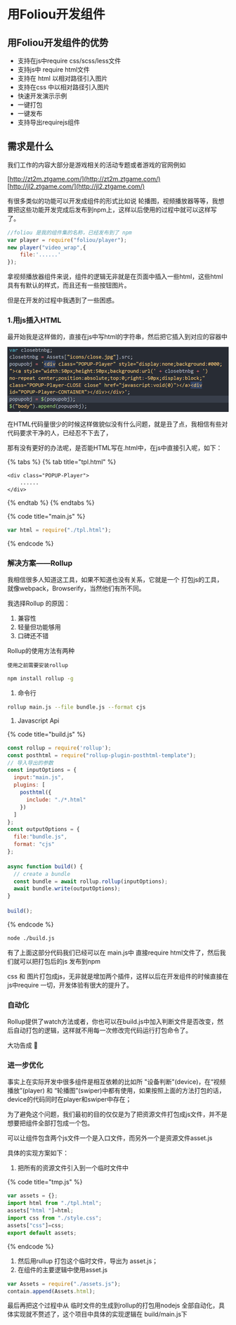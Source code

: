 # 用Foliou开发组件

## 用Foliou开发组件的优势

* 支持在js中require css/scss/less文件
* 支持js中 require html文件
* 支持在 html 以相对路径引入图片
* 支持在css 中以相对路径引入图片
* 快速开发演示示例
* 一键打包
* 一键发布
* 支持导出requirejs组件

## 需求是什么

我们工作的内容大部分是游戏相关的活动专题或者游戏的官网例如

[http://zt2m.ztgame.com/](http://zt2m.ztgame.com/)  
[http://jl2.ztgame.com/](http://jl2.ztgame.com/)

有很多类似的功能可以开发成组件的形式比如说 轮播图，视频播放器等等，我想要把这些功能开发完成后发布到npm上，这样以后使用的过程中就可以这样写了。

```javascript
//foliou 是我的组件集的名称，已经发布到了 npm
var player = require("foliou/player");
new player("video_wrap",{
    file:'......'
});
```

拿视频播放器组件来说，组件的逻辑无非就是在页面中插入一些html，这些html具有有默认的样式，而且还有一些按钮图片。

但是在开发的过程中我遇到了一些困惑。

### 1.用js插入HTML

最开始我是这样做的，直接在js中写html的字符串，然后把它插入到对应的容器中

![&#x63D2;&#x5165;html&#x7ED3;&#x6784;&#x7684;&#x5B9E;&#x4F8B;](.gitbook/assets/code.png)

在HTML代码量很少的时候这样做貌似没有什么问题，就是丑了点，我相信有些对代码要求干净的人，已经忍不下去了，

那有没有更好的办法呢，是否能HTML写在.html中，在js中直接引入呢，如下：

{% tabs %}
{% tab title="tpl.html" %}
```markup
<div class="POPUP-Player">
    ......
</div>
```
{% endtab %}
{% endtabs %}

{% code title="main.js" %}
```javascript
var html = require("./tpl.html");
```
{% endcode %}

### 解决方案——Rollup

我相信很多人知道这工具，如果不知道也没有关系，它就是一个 打包js的工具，就像webpack，Browserify，当然他们有所不同。

我选择Rollup 的原因：

1. 兼容性
2. 轻量但功能够用
3. 口碑还不错

Rollup的使用方法有两种

```text
使用之前需要安装rollup
```

```bash
npm install rollup -g
```

1. 命令行

```bash
rollup main.js --file bundle.js --format cjs
```

1. Javascript Api

{% code title="build.js" %}
```javascript
const rollup = require('rollup');
const posthtml = require("rollup-plugin-posthtml-template");
// 导入导出的参数
const inputOptions = {
  input:"main.js",
  plugins: [
    posthtml({
      include: "./*.html"
    })
  ]
};
const outputOptions = {
  file:"bundle.js",
  format: "cjs"
};

async function build() {
  // create a bundle
  const bundle = await rollup.rollup(inputOptions);
  await bundle.write(outputOptions);
}

build();
```
{% endcode %}

```bash
node ./build.js
```

有了上面这部分代码我们已经可以在 main.js中 直接require html文件了，然后我们就可以把打包后的js 发布到npm

css 和 图片打包成js，无非就是增加两个插件，这样以后在开发组件的时候直接在js中require 一切，开发体验有很大的提升了。

### 自动化

Rollup提供了watch方法或者，你也可以在build.js中加入判断文件是否改变，然后自动打包的逻辑，这样就不用每一次修改完代码运行打包命令了。

大功告成 🍻

### 进一步优化

事实上在实际开发中很多组件是相互依赖的比如所 "设备判断"\(device\)，在“视频播放”\(player\) 和 “轮播图”\(swiper\)中都有使用，如果按照上面的方法打包的话，device的代码同时在player和swiper中存在；

为了避免这个问题，我们最初的目的仅仅是为了把资源文件打包成js文件，并不是想要把组件全部打包成一个包。

可以让组件包含两个js文件一个是入口文件，而另外一个是资源文件asset.js

具体的实现方案如下：  
1. 把所有的资源文件引入到一个临时文件中

{% code title="tmp.js" %}
```javascript
var assets = {};
import html from "./tpl.html";
assets["html "]=html;
import css from "./style.css";
assets["css"]=css;
export default assets;
```
{% endcode %}

1. 然后用rullup 打包这个临时文件，导出为 asset.js；
2. 在组件的主要逻辑中使用asset.js

```javascript
var Assets = require("./assets.js");
contain.append(Assets.html);
```

最后再把这个过程中从 临时文件的生成到rollup的打包用nodejs 全部自动化，具体实现就不赘述了，这个项目中具体的实现逻辑在 build/main.js下

